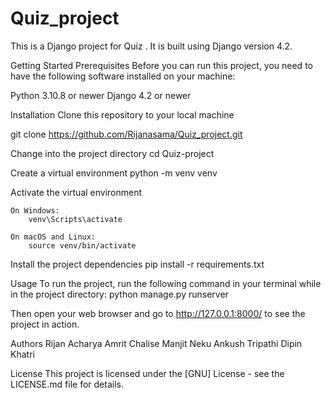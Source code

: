 # Quiz_project
This is a Django project for Quiz . It is built using Django version 4.2.

Getting Started
Prerequisites
Before you can run this project, you need to have the following software installed on your machine:

Python 3.10.8 or newer
Django 4.2 or newer


Installation
Clone this repository to your local machine

git clone https://github.com/Rijanasama/Quiz_project.git

Change into the project directory
cd Quiz-project

Create a virtual environment
python -m venv venv

Activate the virtual environment

    On Windows:
        venv\Scripts\activate
        
    On macOS and Linux:
        source venv/bin/activate
        
Install the project dependencies
    pip install -r requirements.txt
    
Usage
To run the project, run the following command in your terminal while in the project directory:
       python manage.py runserver
       
Then open your web browser and go to http://127.0.0.1:8000/ to see the project in action.




Authors
Rijan Acharya
Amrit Chalise
Manjit Neku
Ankush Tripathi
Dipin Khatri

License
This project is licensed under the [GNU] License - see the LICENSE.md file for details.
